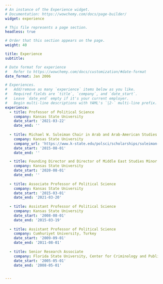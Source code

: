 ```yaml
---
# An instance of the Experience widget.
# Documentation: https://wowchemy.com/docs/page-builder/
widget: experience

# This file represents a page section.
headless: true

# Order that this section appears on the page.
weight: 40

title: Experience
subtitle:

# Date format for experience
#   Refer to https://wowchemy.com/docs/customization/#date-format
date_format: Jan 2006

# Experiences.
#   Add/remove as many `experience` items below as you like.
#   Required fields are `title`, `company`, and `date_start`.
#   Leave `date_end` empty if it's your current employer.
#   Begin multi-line descriptions with YAML's `|2-` multi-line prefix.
experience:
  - title: Professor of Political Science
    company: Kansas State University
    date_start: '2021-03-22'
    date_end: ''
    
  - title: Michael W. Suleiman Chair in Arab and Arab-American Studies
    company: Kansas State University
    company_url: 'https://www.k-state.edu/polsci/scholarships/suleiman-chair.html'
    date_start: '2015-08-01'
    date_end: ''

  - title: Founding Director and Director of Middle East Studies Minor
    company: Kansas State University
    date_start: '2020-08-01'
    date_end: ''
    
  - title: Associate Professor of Political Science
    company: Kansas State University
    date_start: '2015-03-01'
    date_end: '2021-03-20'
    
  - title: Assistant Professor of Political Science
    company: Kansas State University
    date_start: '2008-08-01'
    date_end: '2015-03-19'
    
  - title: Assistant Professor of Political Science
    company: Cumhuriyet University, Turkey
    date_start: '2009-09-01'
    date_end: '2011-08-01'
    
  - title: Senior Research Associate
    company: Florida State University, Center for Criminology and Public Policy
    date_start: '2005-05-01'
    date_end: '2008-05-01'  

    
---
```

